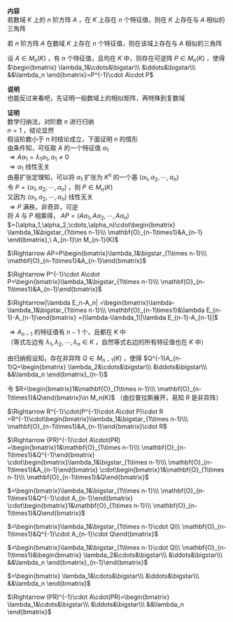 **内容**  
若数域 $K$ 上的 $n$ 阶方阵 $A$ ，在 $K$ 上存在 $n$ 个特征值，则在 $K$ 上存在与 $A$ 相似的三角阵  
  
若 $n$ 阶方阵 $A$ 在数域 $K$ 上存在 $n$ 个特征值，则在该域上存在与 $A$ 相似的三角阵  
  
设 $A\in M_n(K)$ ，有 $n$ 个特征值，且均在 $K$ 中，则存在可逆阵 $P\in M_n(K)$ ，使得 $\begin{bmatrix}  
\lambda_1&\cdots&\bigstar\\\  
&\ddots&\bigstar\\\  
&&\lambda_n  
\end{bmatrix}=P^{-1}\cdot A\cdot P$  
  
**说明**  
也能反过来看吧，先证明一般数域上的相似矩阵，再特殊到复数域  
  
**证明**  
数学归纳法，对阶数 $n$ 进行归纳  
$n=1$ ，结论显然  
假设阶数小于 $n$ 时结论成立，下面证明 $n$ 的情形  
由条件知，可任取 $A$ 的一个特征值 $\alpha_1$  
$\Rightarrow A\alpha_1=\lambda_1\alpha_1,\alpha_1\neq0$  
$\Rightarrow\alpha_1$ 线性无关  
由基扩张定理知，可以将 $\alpha_1$ 扩张为 $K^n$ 的一个基 $(\alpha_1,\alpha_2,\cdots,\alpha_n)$  
令 $P=(\alpha_1,\alpha_2,\cdots,\alpha_n)$ ，则 $P\in M_n(K)$  
又因为 $(\alpha_1,\alpha_2,\cdots,\alpha_n)$ 线性无关  
$\Rightarrow P$ 满秩，非奇异，可逆  
将 $A$ 与 $P$ 相乘得， $AP=(A\alpha_1,A\alpha_2,\cdots,A\alpha_n)$  
$=(\alpha_1,\alpha_2,\cdots,\alpha_n)\cdot\begin{bmatrix}  
\lambda_1&\bigstar_{1\times n-1}\\\  
\mathbf{O}_{n-1\times1}&A_{n-1}  
\end{bmatrix},\ A_{n-1}\in M_{n-1}(K)$  
  
$\Rightarrow AP=P\begin{bmatrix}\lambda_1&\bigstar_{1\times n-1}\\\ \mathbf{O}_{n-1\times1}&A_{n-1}\end{bmatrix}$  
  
$\Rightarrow P^{-1}\cdot A\cdot P=\begin{bmatrix}\lambda_1&\bigstar_{1\times n-1}\\\ \mathbf{O}_{n-1\times1}&A_{n-1}\end{bmatrix}$  
  
$\Rightarrow|\lambda E_n-A_n|  
=\begin{bmatrix}\lambda-\lambda_1&\bigstar_{1\times n-1}\\\ \mathbf{O}_{n-1\times1}&\lambda E_{n-1}-A_{n-1}\end{bmatrix}  
=(\lambda-\lambda_1)|\lambda E_{n-1}-A_{n-1}|$  
  
$\Rightarrow A_{n-1}$ 的特征值有 $n-1$ 个，且都在 $K$ 中  
（等式左边有 $\lambda_1,\lambda_2,\cdots,\lambda_n\in K$ ，自然等式右边的所有特征值也在 $K$ 中）  
  
由归纳假设知，存在非异阵 $Q\in M_{n-1}(K)$ ，使得 $Q^{-1}A_{n-1}Q=\begin{bmatrix}  
\lambda_2&\cdots&\bigstar\\\  
&\ddots&\bigstar\\\  
&&\lambda_n  
\end{bmatrix}_{n-1}$  
  
令 $R=\begin{bmatrix}1&\mathbf{O}_{1\times n-1}\\\ \mathbf{O}_{n-1\times1}&Q\end{bmatrix}\in M_n(K)$ （由拉普拉斯展开，易知 $R$ 是非异阵）  
  
$\Rightarrow R^{-1}\cdot(P^{-1}\cdot A\cdot P)\cdot R  
=R^{-1}\cdot\begin{bmatrix}\lambda_1&\bigstar_{1\times n-1}\\\ \mathbf{O}_{n-1\times1}&A_{n-1}\end{bmatrix}\cdot R$  
  
$\Rightarrow (PR)^{-1}\cdot A\cdot(PR)  
=\begin{bmatrix}1&\mathbf{O}_{1\times n-1}\\\ \mathbf{O}_{n-1\times1}&Q^{-1}\end{bmatrix}  
\cdot\begin{bmatrix}\lambda_1&\bigstar_{1\times n-1}\\\ \mathbf{O}_{n-1\times1}&A_{n-1}\end{bmatrix}  
\cdot\begin{bmatrix}1&\mathbf{O}_{1\times n-1}\\\ \mathbf{O}_{n-1\times1}&Q\end{bmatrix}$  
  
$=\begin{bmatrix}\lambda_1&\bigstar_{1\times n-1}\\\ \mathbf{O}_{n-1\times1}&Q^{-1}\cdot A_{n-1}\end{bmatrix}  
\cdot\begin{bmatrix}1&\mathbf{O}_{1\times n-1}\\\ \mathbf{O}_{n-1\times1}&Q\end{bmatrix}$  
  
$=\begin{bmatrix}\lambda_1&\bigstar_{1\times n-1}\cdot Q\\\ \mathbf{O}_{n-1\times1}&Q^{-1}\cdot A_{n-1}\cdot Q\end{bmatrix}$  
  
$=\begin{bmatrix}\lambda_1&\bigstar_{1\times n-1}\cdot Q\\\  
\mathbf{O}_{n-1\times1}&\begin{bmatrix}  
\lambda_2&\cdots&\bigstar\\\  
&\ddots&\bigstar\\\  
&&\lambda_n  
\end{bmatrix}_{n-1}\end{bmatrix}$  
  
$=\begin{bmatrix}  
\lambda_1&\cdots&\bigstar\\\  
&\ddots&\bigstar\\\  
&&\lambda_n  
\end{bmatrix}$  
  
$\Rightarrow (PR)^{-1}\cdot A\cdot(PR)=\begin{bmatrix}  
\lambda_1&\cdots&\bigstar\\\  
&\ddots&\bigstar\\\  
&&\lambda_n  
\end{bmatrix}$  

